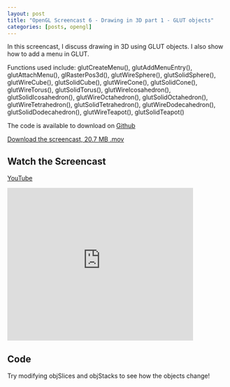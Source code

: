 ```yaml
---
layout: post
title: "OpenGL Screencast 6 - Drawing in 3D part 1 - GLUT objects"
categories: [posts, opengl]
---
```

In this screencast, I discuss drawing in 3D using GLUT objects. I also show how to add a menu in GLUT.

Functions used include:
glutCreateMenu(), glutAddMenuEntry(), glutAttachMenu(), glRasterPos3d(), glutWireSphere(), glutSolidSphere(), glutWireCube(), glutSolidCube(), glutWireCone(), glutSolidCone(), glutWireTorus(), glutSolidTorus(), glutWireIcosahedron(), glutSolidIcosahedron(), glutWireOctahedron(), glutSolidOctahedron(), glutWireTetrahedron(), glutSolidTetrahedron(), glutWireDodecahedron(), glutSolidDodecahedron(), glutWireTeapot(), glutSolidTeapot()

The code is available to download on [Github](https://github.com/davidwparker/opengl-screencasts-1)

[Download the screencast, 20.7 MB .mov](https://dl.dropboxusercontent.com/s/2jrkkmrvanjelrj/episode-006.mov?dl=1)

## Watch the Screencast

[YouTube](http://www.youtube.com/watch?v=D-tefNPQmaM)

<iframe width="425" height="349" src="http://www.youtube.com/embed/D-tefNPQmaM?hl=en&fs=1" frameborder="0" allowfullscreen></iframe>

## Code

Try modifying objSlices and objStacks to see how the objects change!

<script src="https://gist.github.com/1159834.js"></script>
